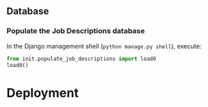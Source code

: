 ## Database

### Populate the Job Descriptions database

In the Django management shell (`python manage.py shell`), execute:

```python
from init.populate_job_descriptions import load0
load0()
```

# Deployment
